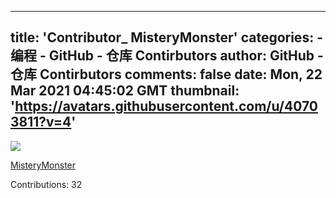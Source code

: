 
---
title: 'Contributor_ MisteryMonster'
categories: 
    - 编程
    - GitHub - 仓库 Contirbutors
author: GitHub - 仓库 Contirbutors
comments: false
date: Mon, 22 Mar 2021 04:45:02 GMT
thumbnail: 'https://avatars.githubusercontent.com/u/40703811?v=4'
---

<div>   
<img src="https://avatars.githubusercontent.com/u/40703811?v=4" referrerpolicy="no-referrer"><p><a href="https://github.com/MisteryMonster">MisteryMonster</a></p><p>Contributions: 32</p>  
</div>
            